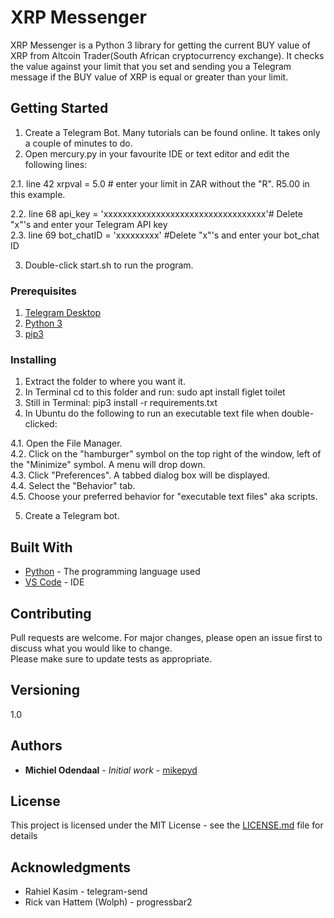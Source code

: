# XRP Messenger

XRP Messenger is a Python 3 library for getting the current BUY value of XRP from Altcoin Trader(South African cryptocurrency exchange). It checks the value against your limit that you set and sending you a Telegram message if the BUY value of XRP is equal or greater than your limit. 

## Getting Started

1. Create a Telegram Bot. Many tutorials can be found online. It takes only a couple of minutes to do.<br />
2. Open mercury.py in your favourite IDE or text editor and edit the following lines:<br />

2.1. line 42   xrpval = 5.0 # enter your limit in ZAR without the "R". R5.00 in this example.<br />

2.2. line 68	  api_key = 'xxxxxxxxxxxxxxxxxxxxxxxxxxxxxxxxxx'# Delete "x"'s and enter your Telegram API key<br />
2.3. line 69   bot_chatID = 'xxxxxxxxx'  #Delete "x"'s and enter your bot_chat ID<br />

3. Double-click start.sh to run the program.

### Prerequisites
1. [Telegram Desktop](https://itsfoss.com/install-telegram-desktop-linux/)<br />
2. [Python 3](https://www.python.org/downloads/release/python-373/)<br />
2. [pip3](https://linuxize.com/post/how-to-install-pip-on-ubuntu-18.04/) <br />

### Installing

1. Extract the folder to where you want it.
2. In Terminal cd to this folder and run: sudo apt install figlet toilet
3. Still in Terminal: pip3 install -r requirements.txt
4. In Ubuntu do the following to run an executable text file when double-clicked:

4.1. Open the File Manager.<br />
4.2. Click on the "hamburger" symbol on the top right of the window, left of the "Minimize" symbol. A menu will drop down.<br />
4.3. Click "Preferences". A tabbed dialog box will be displayed.<br />
4.4. Select the "Behavior" tab.<br />
4.5. Choose your preferred behavior for "executable text files" aka scripts.<br />

5. Create a Telegram bot.

## Built With

* [Python](https://www.python.org/downloads/release/python-373/) - The programming language used
* [VS Code](https://code.visualstudio.com/) - IDE

## Contributing

Pull requests are welcome. For major changes, please open an issue first to discuss what you would like to change.<br />
Please make sure to update tests as appropriate.

## Versioning

1.0 

## Authors

* **Michiel Odendaal** - *Initial work* - [mikepyd](https://github.com/mikepyd)

## License

This project is licensed under the MIT License - see the [LICENSE.md](LICENSE.md) file for details

## Acknowledgments

* Rahiel Kasim - telegram-send
* Rick van Hattem (Wolph) - progressbar2
